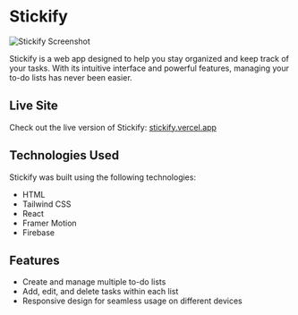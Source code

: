 # Stickify

![Stickify Screenshot](https://i.ibb.co/9YMQWb4/stickify-screenshot.png)

Stickify is a web app designed to help you stay organized and keep track of your tasks. With its intuitive interface and powerful features, managing your to-do lists has never been easier.

## Live Site

Check out the live version of Stickify: [stickify.vercel.app](https://stickify.vercel.app)

## Technologies Used

Stickify was built using the following technologies:

- HTML
- Tailwind CSS
- React
- Framer Motion
- Firebase

## Features

- Create and manage multiple to-do lists
- Add, edit, and delete tasks within each list
- Responsive design for seamless usage on different devices


